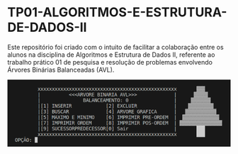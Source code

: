 # TP01-ALGORITMOS-E-ESTRUTURA-DE-DADOS-II
Este repositório foi criado com o intuito de facilitar a colaboração entre os alunos na disciplina de Algoritmos e Estrutura de Dados II, referente ao trabalho prático 01 de pesquisa e resolução de problemas envolvendo Árvores Binárias Balanceadas (AVL).

![Tela Inicial](./TerminalIMG.png)
